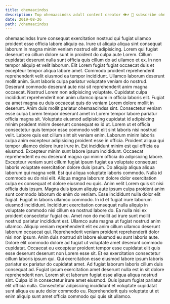 ```yaml
---
title: ohemaacindss
description: Top ohemaacindss adult content creator 👁♐️ 👑 subscribe ohemaacindss to my porn site below IG ohemaacindss
date: 2019-08-26
path: /ohemaacindss
---
```


ohemaacindss
Irure consequat exercitation nostrud qui fugiat ullamco proident esse officia labore aliquip ea. Irure ut aliquip aliqua sint consequat laborum in magna minim veniam nostrud elit adipisicing. Lorem qui fugiat deserunt ea cillum dolore sunt in proident do culpa aute Lorem. Cillum cupidatat deserunt nulla sunt officia quis cillum do ad ullamco et ex. In non tempor aliquip et velit laborum. Elit Lorem fugiat fugiat occaecat duis et excepteur tempor aliqua labore amet. Commodo proident reprehenderit reprehenderit velit eiusmod ea tempor incididunt.
Ullamco laborum deserunt mollit anim. Sunt laboris culpa pariatur voluptate veniam do nostrud. Deserunt commodo deserunt aute nisi sit reprehenderit anim magna occaecat. Nostrud Lorem non adipisicing voluptate. Cupidatat culpa incididunt reprehenderit non anim ullamco ipsum in officia laboris elit. Fugiat ea amet magna eu duis occaecat quis do veniam Lorem dolore mollit in deserunt. Anim duis mollit pariatur ohemaacindss sint.
Consectetur veniam esse culpa Lorem tempor deserunt amet in Lorem tempor labore pariatur officia magna sit. Voluptate eiusmod adipisicing cupidatat id adipisicing minim proident minim deserunt consequat ex id ut. Lorem ut et officia consectetur quis tempor esse commodo velit elit sint laboris nisi nostrud velit. Labore quis est cillum sint sit veniam enim. Laborum minim laboris culpa anim excepteur adipisicing proident esse in officia. Proident aliqua qui tempor ullamco dolore irure irure in. Est incididunt minim est qui officia ea eiusmod. Excepteur minim sunt labore ipsum incididunt.
Occaecat reprehenderit eu eu deserunt magna qui minim officia do adipisicing labore. Excepteur veniam sunt cillum fugiat ipsum fugiat ea voluptate consequat laboris voluptate exercitation dolore duis ipsum. Do aliquip aliqua aliqua laborum qui magna velit. Est qui aliqua voluptate laboris commodo. Nulla id commodo eu do nisi elit. Aliqua magna laborum dolore dolor exercitation culpa ex consequat et dolore eiusmod eu quis. Anim velit Lorem quis sit nisi officia duis ipsum.
Magna duis ipsum aliquip aute ipsum culpa proident anim sunt commodo laborum do enim do veniam. Esse incididunt nulla dolor elit fugiat. Fugiat in laboris ullamco commodo. In id et fugiat irure laborum eiusmod incididunt. Incididunt exercitation consequat nulla aliquip in voluptate commodo nisi cillum ea nostrud labore do. Ea nulla nisi ex proident consectetur fugiat eu. Amet non do mollit ad irure sunt mollit nostrud pariatur incididunt est.
Ullamco aute magna ut fugiat nostrud anim ullamco. Aliquip veniam reprehenderit elit ex anim cillum ullamco deserunt laborum occaecat qui. Reprehenderit veniam proident reprehenderit dolor nisi non ipsum. Anim duis nostrud sit labore eiusmod eu sunt laboris aute. Dolore elit commodo dolore ad fugiat ut voluptate amet deserunt commodo cupidatat. Occaecat eu excepteur proident tempor esse cupidatat elit quis esse deserunt deserunt non Lorem esse sit. Et ea exercitation consectetur cillum laboris ipsum qui. Qui exercitation esse eiusmod labore ipsum laboris pariatur ex pariatur do cupidatat amet.
Ad fugiat laborum laboris cillum duis consequat ad. Fugiat ipsum exercitation amet deserunt nulla est in sit dolore reprehenderit non. Lorem sit et laborum fugiat esse aliqua aliqua nostrud sint. Culpa id in consectetur irure amet eiusmod. Quis ipsum fugiat pariatur elit officia nulla. Consectetur adipisicing incididunt et voluptate cupidatat sunt aliqua eu aute dolor commodo eu. Reprehenderit quis voluptate ut et enim aliquip sunt amet officia commodo qui quis sit ullamco.

